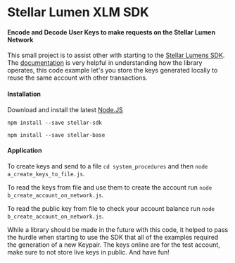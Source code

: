# Stellar Lumen XLM SDK 
#### Encode and Decode User Keys to make requests on the Stellar Lumen Network

This small project is to assist other with starting to the [Stellar Lumens SDK](https://github.com/stellar/js-stellar-sdk). The [documentation](https://www.stellar.org/developers/guides/get-started/create-account.html) is very helpful in understanding how the library operates, this code example let's you store the keys generated locally to reuse the same account with other transactions. 


#### Installation
Download and install the latest [Node.JS](https://nodejs.org/en/download/)

`npm install --save stellar-sdk`

`npm install --save stellar-base`

#### Application
To create keys and send to a file `cd system_procedures` and then `node a_create_keys_to_file.js`. 

To read the keys from file and use them to create the account run `node b_create_account_on_network.js`.

To read the public key from file to check your account balance run `node b_create_account_on_network.js`.

While a library should be made in the future with this code, it helped to pass the hurdle when starting to use the SDK that all of the examples required the generation of a new Keypair. The keys online are for the test account, make sure to not store live keys in public. And have fun! 